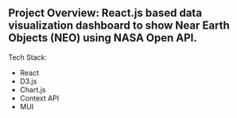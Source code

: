 ## Project Overview: React.js based data visualization dashboard to show Near Earth Objects (NEO) using NASA Open API.

Tech Stack:

* React
* D3.js
* Chart.js
* Context API
* MUI

